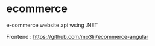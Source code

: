 # ecommerce
e-commerce website api wsing .NET 

Frontend : https://github.com/mo3lii/ecommerce-angular
